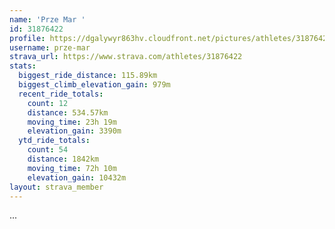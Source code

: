 ```yaml
---
name: 'Prze Mar '
id: 31876422
profile: https://dgalywyr863hv.cloudfront.net/pictures/athletes/31876422/22548952/3/large.jpg
username: prze-mar
strava_url: https://www.strava.com/athletes/31876422
stats:
  biggest_ride_distance: 115.89km
  biggest_climb_elevation_gain: 979m
  recent_ride_totals:
    count: 12
    distance: 534.57km
    moving_time: 23h 19m
    elevation_gain: 3390m
  ytd_ride_totals:
    count: 54
    distance: 1842km
    moving_time: 72h 10m
    elevation_gain: 10432m
layout: strava_member
--- 
```

...
